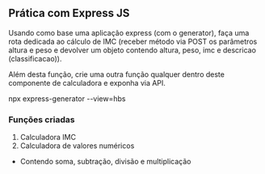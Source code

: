 ## Prática com Express JS

Usando como base uma aplicação express (com o generator), faça uma rota dedicada ao cálculo de IMC (receber método via POST os parâmetros altura e peso e devolver um objeto contendo altura, peso, imc e descricao (classificacao)).

Além desta função, crie uma outra função qualquer dentro deste componente de calculadora e exponha via API.

npx express-generator --view=hbs

### Funções criadas

1. Calculadora IMC
2. Calculadora de valores numéricos
  - Contendo soma, subtração, divisão e multiplicação
